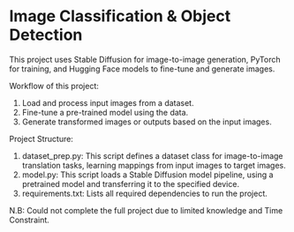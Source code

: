 # Image Classification & Object Detection

This project uses Stable Diffusion for image-to-image generation, PyTorch for training, and Hugging Face models to fine-tune and generate images.

Workflow of this project:
1. Load and process input images from a dataset.
2. Fine-tune a pre-trained model using the data.
3. Generate transformed images or outputs based on the input images.

Project Structure:
1. dataset_prep.py: This script defines a dataset class for image-to-image translation tasks, learning mappings from input images to target images.
2. model.py: This script loads a Stable Diffusion model pipeline, using a pretrained model and transferring it to the specified device.
3. requirements.txt: Lists all required dependencies to run the project.

N.B: Could not complete the full project due to limited knowledge and Time Constraint. 
